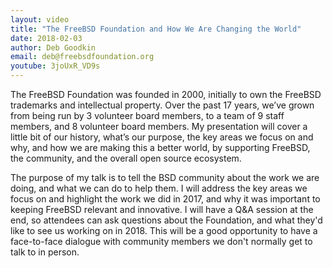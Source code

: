 ```yaml
---
layout: video
title: "The FreeBSD Foundation and How We Are Changing the World"
date: 2018-02-03
author: Deb Goodkin
email: deb@freebsdfoundation.org
youtube: 3joUxR_VD9s
---
```

The FreeBSD Foundation was founded in 2000, initially to own the FreeBSD trademarks and intellectual property. Over the past 17 years, we’ve grown from being run by 3 volunteer board members, to a team of 9 staff members, and 8 volunteer board members. My presentation will cover a little bit of our history, what’s our purpose, the key areas we focus on and why, and how we are making this a better world, by supporting FreeBSD, the community, and the overall open source ecosystem.

The purpose of my talk is to tell the BSD community about the work we are doing, and what we can do to help them. I will address the key areas we focus on and highlight the work we did in 2017, and why it was important to keeping FreeBSD relevant and innovative. I will have a Q&A session at the end, so attendees can ask questions about the Foundation, and what they'd like to see us working on in 2018. This will be a good opportunity to have a face-to-face dialogue with community members we don't normally get to talk to in person.
